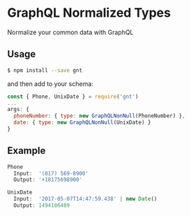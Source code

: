 # GraphQL Normalized Types
Normalize your common data with GraphQL

## Usage
```bash
$ npm install --save gnt
```

and then add to your schema:

```javascript
const { Phone, UnixDate } = require('gnt')
...
args: {
  phoneNumber: { type: new GraphQLNonNull(PhoneNumber) },
  date: { type: new GraphQLNonNull(UnixDate) }
}
```

## Example
```javascript
Phone
  Input:  '(817) 569-8900'
  Output: '+18175698900'

UnixDate
  Input:  '2017-05-07T14:47:59.438' | new Date()
  Output: 1494186489
```
